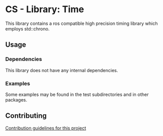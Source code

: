 # CS - Library: Time
This library contains a ros compatible high precision timing library which employs std::chrono.

## Usage

### Dependencies

This library does not have any internal dependencies.

### Examples
Some examples may be found in the test subdirectories and in other packages.

## Contributing
[Contribution guidelines for this project](CONTRIBUTING.md)